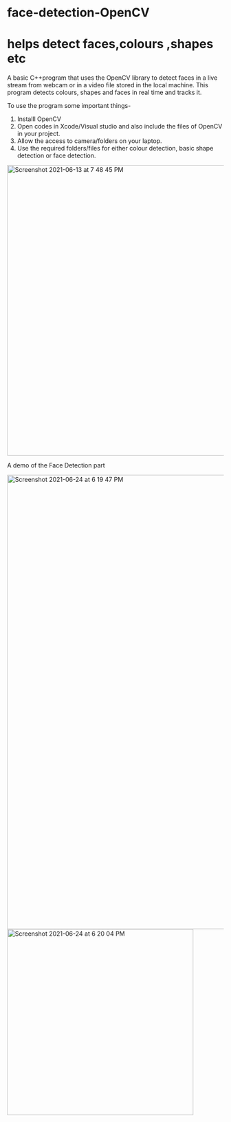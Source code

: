 # face-detection-OpenCV
# helps detect faces,colours ,shapes etc
A basic C++program that uses the OpenCV library to detect faces in a live stream from webcam or in a video file stored in the local machine. This program detects colours, shapes and faces in real time and tracks it.

To use the program some important things-

1. Installl OpenCV
2. Open codes in Xcode/Visual studio and also include the files of OpenCV in your project.
3. Allow the access to camera/folders on your laptop.
4. Use the required folders/files for either colour detection, basic shape detection or face detection.
<img width="676" alt="Screenshot 2021-06-13 at 7 48 45 PM" src="https://user-images.githubusercontent.com/78208708/121811350-ca312d00-cc81-11eb-919e-d78e097bf1ec.png">


A demo of the Face Detection part


<img width="1057" alt="Screenshot 2021-06-24 at 6 19 47 PM" src="https://user-images.githubusercontent.com/78208708/123265887-22d1b700-d519-11eb-8ad5-f2327648ea23.png">


<img width="433" alt="Screenshot 2021-06-24 at 6 20 04 PM" src="https://user-images.githubusercontent.com/78208708/123266407-9ecbff00-d519-11eb-8dc9-e7abc4610711.png">  






